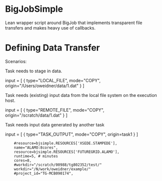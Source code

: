 BigJobSimple
============

Lean wrapper script around BigJob that implements transparent file transfers and makes heavy use of callbacks.


Defining Data Transfer
======================

Scenarios:


Task needs to stage in data. 

input = 
[
    {
        type="LOCAL_FILE", mode="COPY", origin="/Users/oweidner/data/1.dat"
    }
]


Task needs (existing) input data from the local file system on the execution host.

input = 
[
    {
        type="REMOTE_FILE", mode="COPY", origin="/scratch/data/1.dat"
    }
]


Task needs input data generated by another task

input = 
[
    {
        type="TASK_OUTPUT", mode="COPY", origin=task1
    }
]





        #resource=bjsimple.RESOURCES['XSEDE.STAMPEDE'],
        name="ALAMO:8cores",
        resource=bjsimple.RESOURCES['FUTUREGRID.ALAMO'],
        runtime=5, # minutes
        cores=8,
        #workdir="/scratch/00988/tg802352/test/"
        workdir="/N/work/oweidner/example/"
        #project_id="TG-MCB090174",
